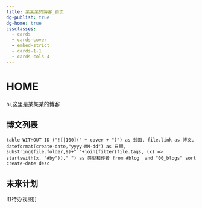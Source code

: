 ```yaml
---
title: 某某某的博客_首页
dg-publish: true
dg-home: true
cssclasses:
  - cards
  - cards-cover
  - embed-strict
  - cards-1-1
  - cards-cols-4
---
```

# **HOME**
  hi,这里是某某某的博客
## 博文列表
```dataview
table WITHOUT ID ("![|100](" + cover + ")") as 封面, file.link as 博文, dateformat(create-date,"yyyy-MM-dd") as 日期, substring(file.folder,9)+" "+join(filter(file.tags, (x) => startswith(x, "#by"))," ") as 类型和作者 from #blog  and "00_blogs" sort create-date desc
```

## 未来计划

![[待办视图]]
